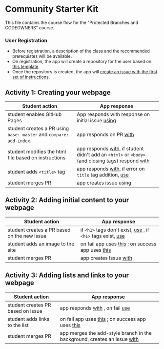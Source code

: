 # Community Starter Kit

This file contains the course flow for the "Protected Branches and CODEOWNERS" course.

### User Registration
- Before registration, a description of the class and the recommended prerequistes will be available.
- On registration, the app will create a repository for the user based on [this template](http://github.com/githubtraining/intro-to-html).
- Once the repository is created, the app will [create an issue with the first set of instructions](responses/01_welcome.md).  

## Activity 1: Creating your webpage

| Student action | App response |
| -------------- | ------------ |
| student enables GitHub Pages | App responds with response on initial issue [using](responses/00-openapr.md) |
| student creates a PR using `base: master` and `compare: add-index`. | app responds on PR [with](responses/02-html-structure.md) |
| student modifies the html file based on instructions | app responds [with](responses/03-title-tag.md), if student didn't add an `<html>` or `<body>` (and closing tags) respond [with](responses/03e-add-html.md) |
|  student adds `<title>` tag | app responds [with](responses/04-merge-first-pr.md), if error on `title` tag addition, [use](responses/03e-add-title.md) |
| student merges PR | app creates issue [using](responses/05-h1-tag.md) |

## Activity 2: Adding initial content to your webpage

| Student action | App response |
| -------------- | ------------ |
| student creates a PR based on the new issue | if `<h1>` tags don't exist, [use](responses/05e-troubleshoot-h1.md) , if `<h1>` tags exist, [use](responses/06-add-image.md) |
| student adds an image to the site | on fail app uses [this](responses/06e_image.md) ; on success app uses [this](responses/07_merge-second-pr.md) |
| student merges PR | app creates Issue [with](responses/08-create-list.md) | 

## Activity 3: Adding lists and links to your webpage 

| Student action | App response |
| -------------- | ------------ |
| student creates PR based on issue | app responds [with](responses/09-add-links.md) , on fail [use](responses/08e-list.md)  |
| student adds links to the list | on fail app uses [this](responses/09e-links.md) ; on success app uses [this](responses/10-merge-third-pr.md) |
| student merges PR | app merges the add-style branch in the background, creates an issue [with](11-link-css.md) |
